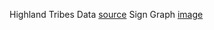 Highland Tribes Data [source](http://vlado.fmf.uni-lj.si/pub/networks/data/ucinet/ucidata.htm#gama)
Sign Graph [image](https://www.researchgate.net/figure/The-tribal-groups-of-the-Eastern-Central-Highlands-of-New-Guinea-from-the-study-of-Read_fig1_220906703)
